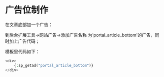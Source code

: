 # 广告位制作

在文章底部加一个广告：

到后台扩展工具->网站广告->添加广告名称 为'portal_article_bottom'的广告，同时加上广告代码；

模板里代码如下：
```php
<div>
    {:sp_getad("portal_article_bottom")}
</div>
```